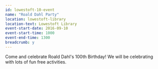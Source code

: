 ```yaml
---
id: lowestoft-10-event
name: "Roald Dahl Party"
location: lowestoft-library
location-text: Lowestoft Library
event-start-date: 2016-09-10
event-start-time: 1000
event-end-time: 1300
breadcrumb: y
---
```


Come and celebrate Roald Dahl's 100th Birthday! We will be celebrating with lots of fun free activities.
